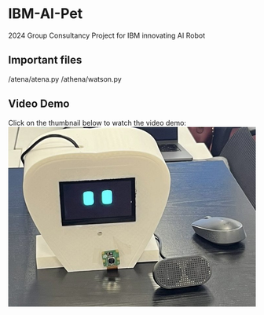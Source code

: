 # IBM-AI-Pet
2024 Group Consultancy Project for IBM innovating AI Robot

## Important files
/atena/atena.py
/athena/watson.py

## Video Demo
Click on the thumbnail below to watch the video demo:
[![Watch the video](https://raw.githubusercontent.com/MartinNguyen03/IBM-AI-Pet/main/Thumbnail.jpg)](https://raw.githubusercontent.com/MartinNguyen03/IBM-AI-Pet/main/Video_demo_Athena.mp4)
